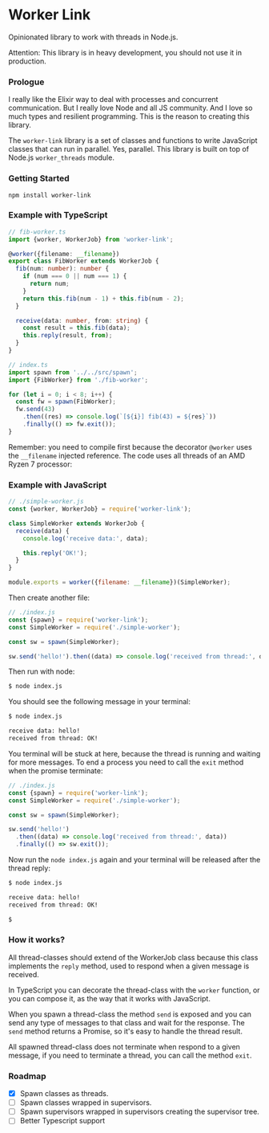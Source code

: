 # Worker Link

Opinionated library to work with threads in Node.js.

Attention: This library is in heavy development, you should not use it in production.

### Prologue

I really like the Elixir way to deal with processes and concurrent communication. But I really love Node and all JS community. And I love so much types and resilient programming. This is the reason to creating this library.

The `worker-link` library is a set of classes and functions to write JavaScript classes that can run in parallel. Yes, parallel. This library is built on top of Node.js `worker_threads` module.

### Getting Started

```
npm install worker-link
```

### Example with TypeScript

```typescript
// fib-worker.ts
import {worker, WorkerJob} from 'worker-link';

@worker({filename: __filename})
export class FibWorker extends WorkerJob {
  fib(num: number): number {
    if (num === 0 || num === 1) {
      return num;
    }
    return this.fib(num - 1) + this.fib(num - 2);
  }

  receive(data: number, from: string) {
    const result = this.fib(data);
    this.reply(result, from);
  }
}
```

```typescript
// index.ts
import spawn from '../../src/spawn';
import {FibWorker} from './fib-worker';

for (let i = 0; i < 8; i++) {
  const fw = spawn(FibWorker);
  fw.send(43)
    .then((res) => console.log(`[${i}] fib(43) = ${res}`))
    .finally(() => fw.exit());
}
```

Remember: you need to compile first because the decorator `@worker` uses the `__filename` injected reference. The code uses all threads of an AMD Ryzen 7 processor:

[](https://github.com/gustavofsantos/worker-link/blob/master/res/demo1.png)

### Example with JavaScript

```javascript
// ./simple-worker.js
const {worker, WorkerJob} = require('worker-link');

class SimpleWorker extends WorkerJob {
  receive(data) {
    console.log('receive data:', data);

    this.reply('OK!');
  }
}

module.exports = worker({filename: __filename})(SimpleWorker);
```

Then create another file:

```javascript
// ./index.js
const {spawn} = require('worker-link');
const SimpleWorker = require('./simple-worker');

const sw = spawn(SimpleWorker);

sw.send('hello!').then((data) => console.log('received from thread:', data));
```

Then run with node:

```bash
$ node index.js
```

You should see the following message in your terminal:

```bash
$ node index.js

receive data: hello!
received from thread: OK!

```

You terminal will be stuck at here, because the thread is running and waiting for more messages. To end a process you need to call the `exit` method when the promise terminate:

```javascript
// ./index.js
const {spawn} = require('worker-link');
const SimpleWorker = require('./simple-worker');

const sw = spawn(SimpleWorker);

sw.send('hello!')
  .then((data) => console.log('received from thread:', data))
  .finally(() => sw.exit());
```

Now run the `node index.js` again and your terminal will be released after the thread reply:

```bash
$ node index.js

receive data: hello!
received from thread: OK!

$
```

### How it works?

All thread-classes should extend of the WorkerJob class because this class implements the `reply` method, used to respond when a given message is received.

In TypeScript you can decorate the thread-class with the `worker` function, or you can compose it, as the way that it works with JavaScript.

When you spawn a thread-class the method `send` is exposed and you can send any type of messages to that class and wait for the response. The `send` method returns a Promise, so it's easy to handle the thread result.

All spawned thread-class does not terminate when respond to a given message, if you need to terminate a thread, you can call the method `exit`.

### Roadmap

- [x] Spawn classes as threads.
- [ ] Spawn classes wrapped in supervisors.
- [ ] Spawn supervisors wrapped in supervisors creating the supervisor tree.
- [ ] Better Typescript support
